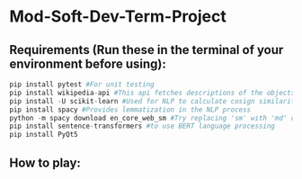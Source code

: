 # Mod-Soft-Dev-Term-Project

## Requirements (Run these in the terminal of your environment before using):

```python
pip install pytest #For unit testing
pip install wikipedia-api #This api fetches descriptions of the objects loaded from the .txt file
pip install -U scikit-learn #Used for NLP to calculate cosign similarity
pip install spacy #Provides lemmatization in the NLP process
python -m spacy download en_core_web_sm #Try replacing 'sm' with 'md' or 'lg' for more accurate guesses. However, they are a larger downloads.
pip install sentence-transformers #to use BERT language processing
pip install PyQt5
```

## How to play:
